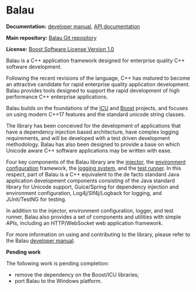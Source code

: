 Balau
====

**Documentation:** [developer manual](https://borasoftware.com/doc/balau/latest/manual), [API documentation](https://borasoftware.com/doc/balau/latest/api)

**Main repository:** [Balau Git repository](https://github.com/borasoftware/balau)

**License:** [Boost Software License Version 1.0](https://borasoftware.com/licenses/balau-license.html)


Balau is a C++ application framework designed for enterprise quality C++ software development.

Following the recent revisions of the language, C++ has matured to become an attractive candidate for rapid enterprise quality application development. Balau provides tools designed to support the rapid development of high performance C++ enterprise applications.

Balau builds on the foundations of the [ICU](http://site.icu-project.org) and [Boost](http://www.boost.org) projects, and focuses on using modern C++17 features and the standard unicode string classes.

The library has been conceived for the development of applications that have a dependency injection based architecture, have complex logging requirements, and will be developed with a test driven development methodology. Balau has also been designed to provide a base on which Unicode aware C++ software applications may be written with ease.

Four key components of the Balau library are the [injector](https://github.com/borasoftware/balau/blob/master/src/main/cpp/Balau/Application/Injector.hpp), the [environment configuration](https://github.com/borasoftware/balau/blob/master/src/main/cpp/Balau/Application/EnvironmentConfiguration.hpp) framework, the [logging system](https://github.com/borasoftware/balau/blob/master/src/main/cpp/Balau/Logging/Logger.hpp), and the [test runner](https://github.com/borasoftware/balau/blob/master/src/main/cpp/Balau/Testing/TestRunner.hpp). In this respect, part of Balau is a C++ equivalent to the de facto standard Java application development components consisting of the Java standard library for Unicode support, Guice/Spring for dependency injection and environment configuration, Log4j/Slf4j/Logback for logging, and JUnit/TestNG for testing.

In addition to the injector, environment configuration, logger, and test runner, Balau also provides a set of components and utilities with simple APIs, including an HTTP/WebSocket web application framework.
 
For more information on using and contributing to the library, please refer to the Balau [developer manual](https://borasoftware.com/doc/balau/latest/manual).

**Pending work**

The following work is pending completion:

- remove the dependency on the Boost/ICU libraries;
- port Balau to the Windows platform.
